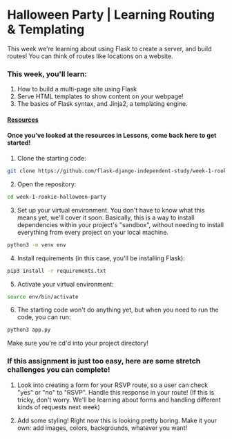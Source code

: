 # Halloween Party | Learning Routing & Templating

This week we're learning about using Flask to create a server, and build routes! You can think of routes
like locations on a website.

### This week, you'll learn:

  1. How to build a multi-page site using Flask
  2. Serve HTML templates to show content on your webpage!
  3. The basics of Flask syntax, and Jinja2, a templating engine.

#### [Resources](https://github.com/flask-django-independent-study/rookie/blob/master/Resources/Week-1.md)

#### Once you've looked at the resources in Lessons, come back here to get started!

1. Clone the starting code:

```zsh
git clone https://github.com/flask-django-independent-study/week-1-rookie-halloween-party
```

2. Open the repository:

```zsh
cd week-1-rookie-halloween-party
```

3. Set up your virtual environment. You don't have to know what this means yet, we'll cover it soon. Basically,
this is a way to install dependencies within your project's "sandbox", without needing to install everything from
every project on your local machine.

```zsh
python3 -m venv env
```

4. Install requirements (in this case, you'll be installing Flask):

```zsh
pip3 install -r requirements.txt
```

5. Activate your virtual environment:

```zsh
source env/bin/activate
```

6. The starting code won't do anything yet, but when you need to run the code, you can run:

```zsh
python3 app.py
```

Make sure you're cd'd into your project directory!

### If this assignment is just too easy, here are some stretch challenges you can complete!

  1. Look into creating a form for your RSVP route, so a user can check "yes" or "no" to "RSVP". Handle this response in your route! (If this is tricky, don't worry. We'll be learning about forms and handling different kinds of requests next week)

  2. Add some styling! Right now this is looking pretty boring. Make it your own: add images, colors, backgrounds, whatever you want!
